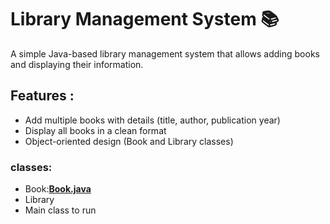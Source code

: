 # Library Management System 📚

A simple Java-based library management system that allows adding books and displaying their information.

## Features :
- Add multiple books with details (title, author, publication year)
- Display all books in a clean format
- Object-oriented design (Book and Library classes)
### classes:
- Book:**[Book.java](Book.java)**
- Library
- Main class to run
